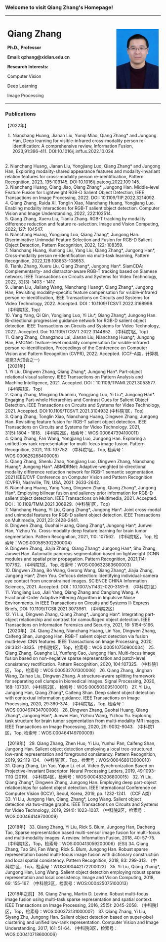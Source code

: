 ### Welcome to visit Qiang Zhang's Homepage!
<table>
  <tr>
   <td width="70%">
    <h1> Qiang Zhang </h1>
    <p><b> Ph.D., Professor </b></p>
    <p><b> Email: qzhang@xidian.edu.cn </b></p> 
    <p> <b> Research Interests: </b> </p>
    <p> Computer Vision </p>  
    <p> Deep Learning</p>  
    <p> Image Processing</p>      
   </td>
    <td width="50%">
      <img src="/Qiang_Zhang.jpg" width="100%">
   </td>
  </tr>  
</table> 

### Publications
【2022年】
<br/>
1. Nianchang Huang, Jianan Liu, Yunqi Miao, Qiang Zhang* and Jungong Han, Deep learning for visible-infrared cross-modality person re-identification: A comprehensive review, Information Fusion, 2023,91:396-411. DOI:10.1016/j.inffus.2022.10.024.
<br/>
2. Nianchang Huang, Jianan Liu, Yongjiang Luo, Qiang Zhang* and Jungong Han, Exploring modality-shared appearance features and modality-invariant relation features for cross-modality person re-identification, Pattern Recognition, 2023, 135:109145. DOI:10.1016/j.patcog.2022.109 145.
<br/>
3. Nianchang Huang, Qiang Jiao, Qiang Zhang* ,Jungong Han. Middle-level Feature Fusion for Lightweight RGB-D Salient Object Detection, IEEE Transactions on Image Processing, 2022. DOI: 10.1109/TIP.2022.3214092.
<br/>
4. Qiang Zhang, Ruida Xi, Tonglin Xiao, Nianchang Huang, Yongjiang Luo. Enabling modality interactions for RGB-T salient object detection. Computer Vision and Image Understanding, 2022, 222:102514. 
<br/>
5. Qiang Zhang, Xueru Liu, Tianlu Zhang. RGB-T tracking by modality difference reduction and feature re-selection. Image and Vision Computing, 2022, 127: 104547.
<br/>
6. Nianchang Huang, Yongjiang Luo, Qiang Zhang*, Jungong Han. Discriminative Unimodal Feature Selection and Fusion for RGB-D Salient Object Detection, Pattern Recognition, 2022, 122: 108359. 
<br/>
7. Nianchang Huang, Kunlong Liu, Yang Liu, Qiang Zhang*, Jungong Han*, Cross-modality person re-identification via multi-task learning, Pattern Recognition, 2022,128:108653-108653.
<br/>
8. Tianlu Zhang, Xueru Liu, Qiang Zhang*, Jungong Han*. SiamCDA: Complementarity- and distractor-aware RGB-T tracking based on Siamese network. IEEE Transactions on Circuits and Systems for Video Technology, 2022, 32(3): 1403 - 1417. 
<br/>
9. Jianan Liu, Jialiang Wang, Nianchang Huang*, Qiang Zhang*, Jungong Han, Revisiting modality-specific feature compensation for visible-infrared person re-identification, IEEE Transactions on Circuits and Systems for Video Technology, 2022. Accepted. DOI：10.1109/TCSVT.2022.3168999.（中科院1区, Top）
<br/>
10. Yang Yang, Qi Qin, Yongjiang Luo, Yi Liu*, Qiang Zhang*, Jungong Han. Bi-directional progressive guidance network for RGB-D salient object detection. IEEE Transactions on Circuits and Systems for Video Technology, 2022. Accepted. Doi: 10.1109/TCSVT.2022.3144852. （中科院1区, Top）
<br/>
11. Qiang Zhang, Changzhou Lai, Jianan Liu, Nianchang Huang*, Jungong Han, FMCNet: feature-level modality compensation for visible-infrared person re-identification, Proceedings of the Conference on Computer Vision and Pattern Recognition (CVPR), 2022. Accepted. (CCF-A类，计算机视觉3大顶会之一)
<br/>
【2021年】
<br/>
1. Yi Liu, Dingwen Zhang, Qiang Zhang*, Jungong Han*. Part-object relational visual saliency. IEEE Transactions on Pattern Analysis and Machine Intelligence, 2021. Accepted. DOI：10.1109/TPAMI.2021.3053577.（中科院1区，Top）
<br/>
2. Qiang Zhang, Mingxing Duanmu, Yongjiang Luo,  Yi Liu*, Jungong Han*. Engaging Part-whole Hierarchies and Contrast Cues for Salient Object Detection. IEEE Transactions on Circuits and Systems for Video Technology, 2021. Accepted. DOI:10.1109/TCSVT.2021.3104932 (中科院1区，Top)
<br/>
3. Qiang Zhang, Tonglin Xiao, Nianchang Huang, Dingwen Zhang, Jungong Han. Revisiting feature fusion for RGB-T salient object detection. IEEE Transactions on Circuits and Systems for Video Technology. 2021, 31(5):1804 - 1818. （中科院2区，检索号：WOS:000647394100011）
<br/>
4. Qiang Zhang, Fan Wang, Yongjiang Luo, Jungong Han. Exploring a unified low rank representation for multi-focus image fusion. Pattern Recognition, 2021, 113: 107752. （中科院1区，Top, 检索号：WOS:000626268400005）
<br/>
5. Qiang Zhang, Shenlu Zhao, Yongjiang Luo, Dingwen Zhang, Nianchang Huang*, Jungong Han*. ABMDRNet: Adaptive-weighted bi-directional modality difference reduction network for RGB-T semantic segmentation. 2021 IEEE/CVF Conference on Computer Vision and Pattern Recognition (CVPR), Nashville, TN, USA, 2021: 2633-2642.
<br/>
6. Nianchang Huang, Yang Yang, Dingwen Zhang, Qiang Zhang*, Jungong Han*. Employing bilinear fusion and saliency prior information for RGB-D salient object detection. IEEE Transactions on Multimedia, 2021. Accepted. DOI：10.1109/TMM.2021.306929.（中科院1区，Top）
<br/>
7. Nianchang Huang, Yi Liu, Qiang Zhang*, Jungong Han*. Joint cross-modal and unimodal features for RGB-D salient object detection. IEEE Transactions on Multimedia, 2021,23: 2428-2441. 
<br/>
8. Dingwen Zhang, Guohai Huang, Qiang Zhang*, Jungong Han*, Junwei Han, Yizhou Yu. Cross-modality deep feature learning for brain tumor segmentation. Pattern Recognition, 2021, 110: 107562. （中科院1区，Top, 检索号：WOS:000585302200004）
<br/>
9. Dingwen Zhang, Jiajia Zhang, Qiang Zhang*, Jungong Han*, Shu Zhang, Junwei Han. Automatic pancreas segmentation based on lightweight DCNN modules and spatial prior propagation. Pattern Recognition, 2021,114: 107762. （中科院1区，Top, 检索号：WOS:000632383600003）
<br/>
10. Dingwen Zhang, Bo Wang, Gerong Wang, Qiang Zhang*, Jiajia Zhang, Jungong Han*, Zhen You. Onfocus detection: Identifying individual-camera eye contact from unconstrained images. SCIENCE CHINA Information Sciences, 2021. Accepted. DOI：10.1007/s11432-020-3181-9. （中科院2区）
<br/>
11. Yongjiang Luo, Jiali Yang, Qiang Zhang and Canglong Wang. A Fractional-Order Adaptive Filtering Algorithm in Impulsive Noise Environments. in IEEE Transactions on Circuits and Systems II: Express Briefs, DOI: 10.1109/TCSII.2021.3073961. （中科院2区）
<br/>
12. Yi Liu, Dingwen Zhang, Qiang Zhang*, Jungong Han*. Integrating part-object relationship and contrast for camouflaged object detection. IEEE Transactions on Information Forensics and Security, 2021, 16: 5154-5166.
【2020年】
24. Qiang Zhang, Nianchang Huang, Lin Yao, Dingwen Zhang, Caifeng Shan, Jungong Han. RGB-T salient object detection via fusion multi-level CNN features. IEEE Transactions on Image Processing, 2020, 29:3321-3335.（中科院1区，Top，检索号：WOS:000510750900034）
25. Qiang Zhang, Guanghe Li, Yunfeng Cao, Jungong Han. Multi-focus image fusion based on non-negative sparse representation and patch-level consistency rectification. Pattern Recognition, 2020, 104:107325. （中科院1区，Top，检索号：WOS:000532701300006）
26. Qiang Zhang, Jinghan Wang, Zaihao Liu, Dingwen Zhang. A structure-aware splitting framework for separating cell clumps in biomedical images. Signal Processing, 2020, 168: 107331.（中科院2区， 检索号：WOS:000503095100011）
27. Yi Liu, Jungong Han, Qiang Zhang*, Caifeng Shan. Deep salient object detection with contextual information guidance. IEEE Transactions on Image Processing, 2020, 29:360-374. （中科院1区，Top, 检索号：WOS:000497434700008）
28. Dingwen Zhang, Guohai Huang, Qiang Zhang*, Jungong Han*, Junwei Han, Yizhou Wang, Yizhou Yu. Exploring task structure for brain tumor segmentation from multi-modality MR images. IEEE Transactions on Image Processing, 2020, 29: 9032-9043. （中科院1区，Top, 检索号：WOS:000464149700009）

【2019年】
29. Qiang Zhang, Zhen Huo, Yi Liu, Yunhui Pan, Caifeng Shan, Jungong Han. Salient object detection employing a local tree-structured low-rank representation and foreground consistency. Pattern Recognition, 2019, 92:119-134. （中科院1区，Top，检索号：WOS:000468013000010）
<br/>
31. Qiang Zhang, Lin Yao, Yajun Li. et al. Video Synchronization Based on Projective-Invariant Descriptor. Neural Processing Letters, 2019, 49:1093–1110 (2019). （中科院4区，检索号：WOS:000483206800015）
32. Yi Liu, Qiang Zhang*, Dingwen Zhang, Jungong Han. Employing deep part-object relationships for salient object detection. IEEE International Conference on Computer Vision (ICCV), Seoul, Korea, 2019, pp. 1232-1241. （CCF A类）
33. Yi Liu, Jungong Han, Qiang, Zhang*, Long Wang. Salient object detection via two-stage graphs. IEEE Transactions on Circuits and Systems for Video Technology, 2019, 29(4): 1023-1037. （中科院2区，检索号：WOS:000464149700009）

【2018年】
33. Qiang Zhang, Yi Liu, Rick S. Blum, Jungong Han, Dacheng Tao, Sparse representation based multi-sensor image fusion for multi-focus and multi-modality images: A review. Information Fusion, 2018, 40: 57-75. （中科院1区，Top，检索号：WOS:000413059200006）(ESI)
34. Qiang Zhang, Tao Shi, Fan Wang, Rick S. Blum, Jungong Han. Robust sparse representation based multi-focus image fusion with dictionary construction and local spatial consistency. Pattern Recognition, 2018, 83: 299-313. （中科院1区，Top，检索号：WOS:000442172200023）
35. Yi Liu, Qiang Zhang*, Jungong Han, Long Wang. Salient object detection employing robust sparse representation and local consistency. Image and Vision Computing, 2018, 69: 155-167. （中科院3区，检索号：WOS:000425075100013）

【2018年之前】
36. Qiang Zhang, Martin D. Levine. Robust multi-focus image fusion using multi-task sparse representation and spatial context. IEEE Transactions on Image Processing, 2016, 25(5): 2045-2058. （中科院1区，Top，检索号：WOS:000373131000007）
37. Qiang Zhang, Yi Liu, Siyang Zhu, Jungong Han. Salient object detection based on super-pixel clustering and unified low-rank representation. Computer Vision and Image Understanding, 2017, 161: 51-64. （中科院3区，检索号：WOS:000410718600006）




	
